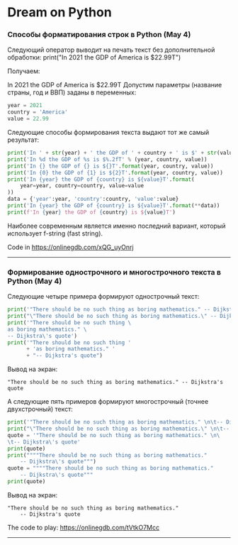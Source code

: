 # Dream on Python


### Способы форматирования строк в Python (May 4)

Следующий оператор выводит на печать текст без дополнительной обработки:
print("In 2021 the GDP of America is $22.99T")

Получаем:

In 2021 the GDP of America is $22.99T
Допустим параметры (название страны, год и ВВП) заданы в переменных:
```py
year = 2021
country = 'America'
value = 22.99
```
Следующие способы формирования текста выдают тот же самый результат:
```py
print('In ' + str(year) + ' the GDP of ' + country + ' is $' + str(value) + 'T')
print('In %d the GDP of %s is $%.2fT' % (year, country, value))
print('In {} the GDP of {} is ${}T'.format(year, country, value))
print('In {0} the GDP of {1} is ${2}T'.format(year, country, value))
print('In {year} the GDP of {country} is ${value}T'.format(
    year=year, country=country, value=value
))
data = {'year':year, 'country':country, 'value':value}
print('In {year} the GDP of {country} is ${value}T'.format(**data))
print(f'In {year} the GDP of {country} is ${value}T')
```
Наиболее современным является именно последний вариант, который использует f-string (fast string).

Code in https://onlinegdb.com/xQG_uyOnrj

---

### Формирование однострочного и многострочного текста в Python (May 4)

Следующие четыре примера формируют однострочный текст:

```py
print('"There should be no such thing as boring mathematics." -- Dijkstra\'s quote')
print("\"There should be no such thing as boring mathematics.\" -- Dijkstra's quote")
print('"There should be no such thing \
as boring mathematics." \
-- Dijkstra\'s quote')
print('"There should be no such thing '
      + 'as boring mathematics." '
      + "-- Dijkstra's quote")
```
Вывод на экран:
```
"There should be no such thing as boring mathematics." -- Dijkstra's quote
```

А следующие пять примеров формируют многострочный (точнее двухстрочный) текст:
```py
print('"There should be no such thing as boring mathematics." \n\t-- Dijkstra\'s quote')
print("\"There should be no such thing as boring mathematics.\" \n\t-- Dijkstra's quote")
quote = '"There should be no such thing as boring mathematics." \n\
\t-- Dijkstra\'s quote'
print(quote)
print(""""There should be no such thing as boring mathematics."
    -- Dijkstra\'s quote""")
quote = """"There should be no such thing as boring mathematics."
    -- Dijkstra\'s quote"""
print(quote)
```
Вывод на экран:
```
"There should be no such thing as boring mathematics."
    -- Dijkstra's quote
```
The code to play: https://onlinegdb.com/tVtkO7Mcc

---

